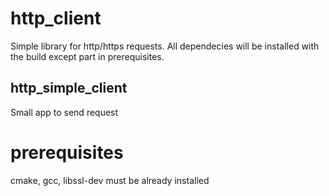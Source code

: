 # http_client

Simple library for http/https requests. All dependecies will be installed with the build except part in prerequisites. 

## http_simple_client

Small app to send request




# prerequisites

cmake, gcc, libssl-dev must be already installed